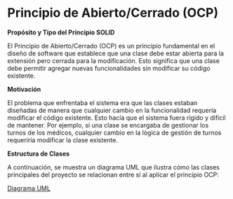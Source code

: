 # **Principio de Abierto/Cerrado (OCP)**

**Propósito y Tipo del Principio SOLID**

El Principio de Abierto/Cerrado (OCP) es un principio fundamental en el diseño de software que establece que una clase debe estar abierta para la extensión pero cerrada para la modificación. Esto significa que una clase debe permitir agregar nuevas funcionalidades sin modificar su código existente.

**Motivación**

El problema que enfrentaba el sistema era que las clases estaban diseñadas de manera que cualquier cambio en la funcionalidad requería modificar el código existente. Esto hacía que el sistema fuera rígido y difícil de mantener. Por ejemplo, si una clase se encargaba de gestionar los turnos de los médicos, cualquier cambio en la lógica de gestión de turnos requeriría modificar la clase existente.

**Estructura de Clases**

A continuación, se muestra un diagrama UML que ilustra cómo las clases principales del proyecto se relacionan entre sí al aplicar el principio OCP:

 [Diagrama UML](https://github.com/user-attachments/assets/f00b6cae-3929-41f2-94b8-2107da6edaeb)

